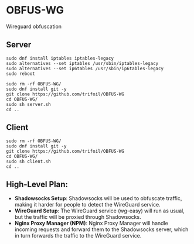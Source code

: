 # OBFUS-WG
 Wireguard obfuscation


## Server

```
sudo dnf install iptables iptables-legacy
sudo alternatives --set iptables /usr/sbin/iptables-legacy
sudo alternatives --set ip6tables /usr/sbin/ip6tables-legacy
sudo reboot
```

```
sudo rm -rf OBFUS-WG/
sudo dnf install git -y
git clone https://github.com/trifoil/OBFUS-WG
cd OBFUS-WG/
sudo sh server.sh
cd ..
```

## Client


```
sudo rm -rf OBFUS-WG/
sudo dnf install git -y
git clone https://github.com/trifoil/OBFUS-WG
cd OBFUS-WG/
sudo sh client.sh
cd ..
```


## High-Level Plan:

* **Shadowsocks Setup**: Shadowsocks will be used to obfuscate traffic, making it harder for people to detect the WireGuard service.
* **WireGuard Setup**: The WireGuard service (wg-easy) will run as usual, but the traffic will be proxied through Shadowsocks.
* **Nginx Proxy Manager (NPM)**: Nginx Proxy Manager will handle incoming requests and forward them to the Shadowsocks server, which in turn forwards the traffic to the WireGuard service.